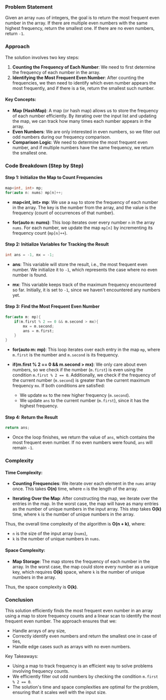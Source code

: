 ### Problem Statement

Given an array `nums` of integers, the goal is to return the most frequent even number in the array. If there are multiple even numbers with the same highest frequency, return the smallest one. If there are no even numbers, return `-1`.

### Approach

The solution involves two key steps:

1. **Counting the Frequency of Each Number**: We need to first determine the frequency of each number in the array.
2. **Identifying the Most Frequent Even Number**: After counting the frequencies, we then need to identify which even number appears the most frequently, and if there is a tie, return the smallest such number.

#### Key Concepts:
- **Map (HashMap)**: A map (or hash map) allows us to store the frequency of each number efficiently. By iterating over the input list and updating the map, we can track how many times each number appears in the array.
- **Even Numbers**: We are only interested in even numbers, so we filter out odd numbers during our frequency comparison.
- **Comparison Logic**: We need to determine the most frequent even number, and if multiple numbers have the same frequency, we return the smallest one.

### Code Breakdown (Step by Step)

#### Step 1: Initialize the Map to Count Frequencies

```cpp
map<int, int> mp;
for(auto n: nums) mp[n]++;
```

- **map<int, int> mp**: We use a `map` to store the frequency of each number in the array. The key is the number from the array, and the value is the frequency (count of occurrences of that number).
  
- **for(auto n: nums)**: This loop iterates over every number `n` in the array `nums`. For each number, we update the map `mp[n]` by incrementing its frequency count (`mp[n]++`).

#### Step 2: Initialize Variables for Tracking the Result

```cpp
int ans = -1, mx = -1;
```

- **ans**: This variable will store the result, i.e., the most frequent even number. We initialize it to `-1`, which represents the case where no even number is found.
  
- **mx**: This variable keeps track of the maximum frequency encountered so far. Initially, it is set to `-1`, since we haven't encountered any numbers yet.

#### Step 3: Find the Most Frequent Even Number

```cpp
for(auto m: mp){
    if(m.first % 2 == 0 && m.second > mx){
        mx = m.second;
        ans = m.first;
    }
}
```

- **for(auto m: mp)**: This loop iterates over each entry in the map `mp`, where `m.first` is the number and `m.second` is its frequency.
  
- **if(m.first % 2 == 0 && m.second > mx)**: We only care about even numbers, so we check if the number (`m.first`) is even using the condition `m.first % 2 == 0`. Additionally, we check if the frequency of the current number (`m.second`) is greater than the current maximum frequency `mx`. If both conditions are satisfied:
  - We update `mx` to the new higher frequency (`m.second`).
  - We update `ans` to the current number (`m.first`), since it has the highest frequency.

#### Step 4: Return the Result

```cpp
return ans;
```

- Once the loop finishes, we return the value of `ans`, which contains the most frequent even number. If no even numbers were found, `ans` will remain `-1`.

### Complexity

#### Time Complexity:
- **Counting Frequencies**: We iterate over each element in the `nums` array once. This takes **O(n)** time, where `n` is the length of the array.
  
- **Iterating Over the Map**: After constructing the map, we iterate over the entries in the map. In the worst case, the map will have as many entries as the number of unique numbers in the input array. This step takes **O(k)** time, where `k` is the number of unique numbers in the array.

Thus, the overall time complexity of the algorithm is **O(n + k)**, where:
- `n` is the size of the input array (`nums`),
- `k` is the number of unique numbers in `nums`.

#### Space Complexity:
- **Map Storage**: The map stores the frequency of each number in the array. In the worst case, the map could store every number as a unique key, which requires **O(k)** space, where `k` is the number of unique numbers in the array.
  
Thus, the space complexity is **O(k)**.

### Conclusion

This solution efficiently finds the most frequent even number in an array using a map to store frequency counts and a linear scan to identify the most frequent even number. The approach ensures that we:
- Handle arrays of any size,
- Correctly identify even numbers and return the smallest one in case of ties,
- Handle edge cases such as arrays with no even numbers.

Key Takeaways:
- Using a map to track frequency is an efficient way to solve problems involving frequency counts.
- We efficiently filter out odd numbers by checking the condition `m.first % 2 == 0`.
- The solution's time and space complexities are optimal for the problem, ensuring that it scales well with the input size.